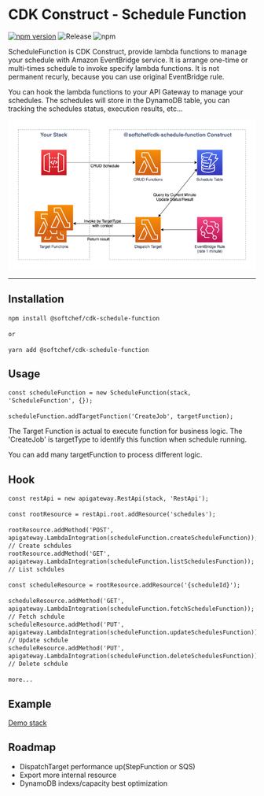 # CDK Construct - Schedule Function

[![npm version](https://badge.fury.io/js/%40softchef%2Fcdk-schedule-function.svg)](https://badge.fury.io/js/%40softchef%2Fcdk-schedule-function)
![Release](https://github.com/SoftChef/cdk-schedule-function/workflows/Release/badge.svg)
![npm](https://img.shields.io/npm/dt/@softchef/cdk-schedule-function?label=NPM%20Downloads&color=orange)

ScheduleFunction is CDK Construct, provide lambda functions to manage your schedule with Amazon EventBridge service. It is arrange one-time or multi-times schedule to invoke specify lambda functions. It is not permanent recurly, because you can use original EventBridge rule.

You can hook the lambda functions to your API Gateway to manage your schedules. The schedules will store in the DynamoDB table, you can tracking the schedules status, execution results, etc...

![Architecture](docs/schedule-function-architecture.png)

---

## Installation

```
npm install @softchef/cdk-schedule-function

or

yarn add @softchef/cdk-schedule-function
```

## Usage

```
const scheduleFunction = new ScheduleFunction(stack, 'ScheduleFunction', {});

scheduleFunction.addTargetFunction('CreateJob', targetFunction);

```

The Target Function is actual to execute function for business logic. The 'CreateJob' is targetType to identify this function when schedule running.

You can add many targetFunction to process different logic.


## Hook

```
const restApi = new apigateway.RestApi(stack, 'RestApi');

const rootResource = restApi.root.addResource('schedules');

rootResource.addMethod('POST', apigateway.LambdaIntegration(scheduleFunction.createScheduleFunction));  // Create schdules
rootResource.addMethod('GET', apigateway.LambdaIntegration(scheduleFunction.listSchedulesFunction));  // List schdules

const scheduleResource = rootResource.addResource('{scheduleId}');

scheduleResource.addMethod('GET', apigateway.LambdaIntegration(scheduleFunction.fetchScheduleFunction));  // Fetch schdule
scheduleResource.addMethod('PUT', apigateway.LambdaIntegration(scheduleFunction.updateSchedulesFunction));  // Update schdule
scheduleResource.addMethod('PUT', apigateway.LambdaIntegration(scheduleFunction.deleteSchedulesFunction));  // Delete schdule

more...
```

## Example

[Demo stack](./src/demo)

## Roadmap

- DispatchTarget performance up(StepFunction or SQS)
- Export more internal resource
- DynamoDB indexs/capacity best optimization
